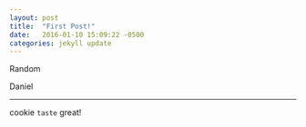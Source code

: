 ```yaml
---
layout: post
title:  "First Post!"
date:   2016-01-10 15:09:22 -0500
categories: jekyll update
---
```


Random

Daniel
***
cookie `taste` great!
